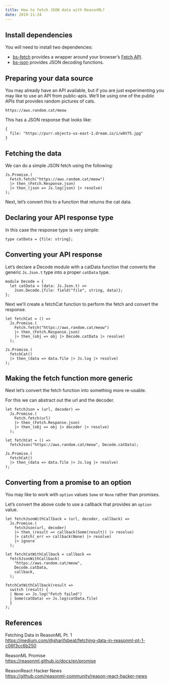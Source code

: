 ```yaml
---
title: How to fetch JSON data with ReasonML?
date: 2019-11-24
---
```


## Install dependencies

You will need to install two dependencies:

- [bs-fetch][1] provides a wrapper around your browser’s [Fetch API][3].
- [bs-json][2] provides JSON decoding functions.

## Preparing your data source

You may already have an API available, but if you are just experimenting you may like to use an API from public-apis.
We’ll be using one of the public APIs that provides random pictures of cats.

```
https://aws.random.cat/meow
```

This has a JSON response that looks like:

```
{
  file: "https://purr.objects-us-east-1.dream.io/i/w8V75.jpg"
}
```

## Fetching the data

We can do a simple JSON fetch using the following:

```reasonml
Js.Promise.(
  Fetch.fetch("https://aws.random.cat/meow")
  |> then_(Fetch.Response.json)
  |> then_(json => Js.log(json) |> resolve)
);
```

Next, let’s convert this to a function that returns the cat data.

## Declaring your API response type

In this case the response type is very simple:

```reasonml
type catData = {file: string};
```

## Converting your API response

Let’s declare a Decode module with a catData function that converts the generic `Js.Json.t` type into a proper `catData` type.

```reasonml
module Decode = {
  let catData = (data: Js.Json.t) =>
    Json.Decode.{file: field("file", string, data)};
};
```

Next we’ll create a fetchCat function to perform the fetch and convert the response.

```reasonml
let fetchCat = () =>
  Js.Promise.(
    Fetch.fetch("https://aws.random.cat/meow")
    |> then_(Fetch.Response.json)
    |> then_(obj => obj |> Decode.catData |> resolve)
  );

Js.Promise.(
  fetchCat()
  |> then_(data => data.file |> Js.log |> resolve)
);
```

## Making the fetch function more generic

Next let’s convert the fetch function into something more re-usable.

For this we can abstract out the url and the decoder.

```reasonml
let fetchJson = (url, decoder) =>
  Js.Promise.(
    Fetch.fetch(url)
    |> then_(Fetch.Response.json)
    |> then_(obj => obj |> decoder |> resolve)
  );

let fetchCat = () =>
  fetchJson("https://aws.random.cat/meow", Decode.catData);

Js.Promise.(
  fetchCat()
  |> then_(data => data.file |> Js.log |> resolve)
);
```

## Converting from a promise to an option

You may like to work with `option` values `Some` or `None` rather than promises.

Let’s convert the above code to use a callback that provides an `option` value.

```reasonml
let fetchJsonWithCallback = (url, decoder, callback) =>
  Js.Promise.(
    fetchJson(url, decoder)
    |> then_(result => callback(Some(result)) |> resolve)
    |> catch(_err => callback(None) |> resolve)
    |> ignore
  );

let fetchCatWithCallback = callback =>
  fetchJsonWithCallback(
    "https://aws.random.cat/meow",
    Decode.catData,
    callback,
  );

fetchCatWithCallback(result =>
  switch (result) {
  | None => Js.log("Fetch failed")
  | Some(catData) => Js.log(catData.file)
  }
);
```

## References

Fetching Data in ReasonML Pt. 1  
https://medium.com/@sharifsbeat/fetching-data-in-reasonml-pt-1-c06f3cc6b250

ReasonML Promise  
https://reasonml.github.io/docs/en/promise

ReasonReact Hacker News  
https://github.com/reasonml-community/reason-react-hacker-news

[1]: https://github.com/reasonml-community/bs-fetch
[2]: https://github.com/glennsl/bs-json
[3]: https://developer.mozilla.org/en-US/docs/Web/API/Fetch_API
